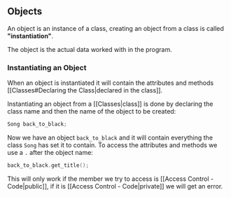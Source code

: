 ## Objects

An object is an instance of a class, creating an object from a class is called **"instantiation"**.

The object is the actual data worked with in the program.

### Instantiating an Object

When an object is instantiated it will contain the attributes and methods [[Classes#Declaring the Class|declared in the class]].

Instantiating an object from a [[Classes|class]] is done by declaring the class name and then the name of the object to be created:
```cpp
Song back_to_black;
```

Now we have an object `back_to_black` and it will contain everything the class `Song` has set it to contain. To access the attributes and methods we use a `.` after the object name:

```cpp
back_to_black.get_title();
```
 
 This will only work if the member we try to access is [[Access Control - Code|public]], if it is [[Access Control - Code|private]] we will get an error.
 
 